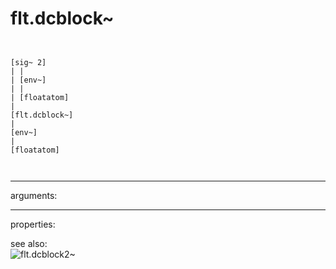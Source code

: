 # flt.dcblock~

```


[sig~ 2]
| |
| [env~]
| |
| [floatatom]
|
[flt.dcblock~]
|
[env~]
|
[floatatom]

            
```
---
arguments:


---
properties:


see also:<br>
![flt.dcblock2~]("img/object_flt.dcblock2~.png")
